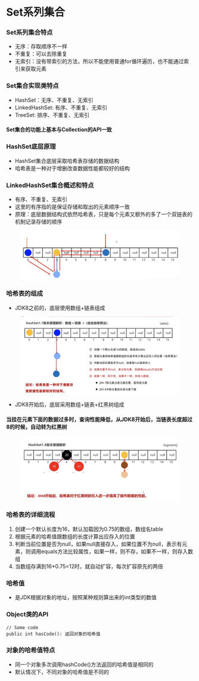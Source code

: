 # Set系列集合

### Set系列集合特点

* 无序：存取顺序不一样
* 不重复：可以去除重复
* 无索引：没有带索引的方法，所以不能使用普通for循环遍历，也不能通过索引来获取元素

### Set集合实现类特点

* HashSet：无序、不重复、无索引
* LinkedHashSet: 有序、不重复、无索引
* TreeSet: 排序、不重复、无索引

#### Set集合的功能上基本与Collection的API一致

### HashSet底层原理

* HashSet集合底层采取哈希表存储的数据结构
* 哈希表是一种对于增删改查数据性能都较好的结构

### LinkedHashSet集合概述和特点

* 有序、不重复、无索引
* 这里的有序指的是保证存储和取出的元素顺序一致
* 原理：底层数据结构式依然哈希表，只是每个元素又额外的多了一个双链表的机制记录存储的顺序 
<figure><img src="../.gitbook/assets/Screen Shot 2022-11-05 at 6.36.02 PM.png" alt=""><figcaption></figcaption></figure>



### 哈希表的组成

* JDK8之前的，底层使用数组+链表组成

<figure><img src="../.gitbook/assets/Screen Shot 2022-11-03 at 5.43.00 PM.png" alt=""><figcaption></figcaption></figure>

* JDK8开始后，底层采用数组+链表+红黑树组成

#### 当挂在元素下面的数据过多时，查询性能降低，从JDK8开始后，当链表长度超过8的时候，自动转为红黑树

<figure><img src="../.gitbook/assets/Screen Shot 2022-11-03 at 5.50.27 PM.png" alt=""><figcaption></figcaption></figure>

### 哈希表的详细流程

1. 创建一个默认长度为16，默认加载因为0.75的数组，数组名table
2. 根据元素的哈希值跟数组的长度计算出应存入的位置
3. 判断当前位置是否为null，如果null直接存入，如果位置不为null，表示有元素，则调用equals方法比较属性，如果一样，则不存，如果不一样，则存入数组
4. 当数组存满到16\*0.75=12时，就自动扩容，每次扩容原先的两倍

### 哈希值

* 是JDK根据对象的地址，按照某种规则算出来的int类型的数值

### Object类的API

```
// Some code
public int hasCode(): 返回对象的哈希值
```

### 对象的哈希值特点

* 同一个对象多次调用hashCode()方法返回的哈希值是相同的
* 默认情况下，不同对象的哈希值是不同的

